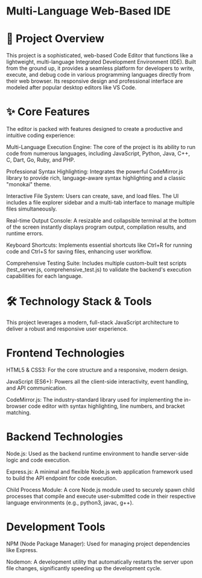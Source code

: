 #   Multi-Language Web-Based IDE


# 🚀 Project Overview
This project is a sophisticated, web-based Code Editor that functions like a lightweight, multi-language Integrated Development Environment (IDE). Built from the ground up, it provides a seamless platform for developers to write, execute, and debug code in various programming languages directly from their web browser. Its responsive design and professional interface are modeled after popular desktop editors like VS Code.

# ✨ Core Features
The editor is packed with features designed to create a productive and intuitive coding experience:

Multi-Language Execution Engine: The core of the project is its ability to run code from numerous languages, including JavaScript, Python, Java, C++, C, Dart, Go, Ruby, and PHP.

Professional Syntax Highlighting: Integrates the powerful CodeMirror.js library to provide rich, language-aware syntax highlighting and a classic "monokai" theme.

Interactive File System: Users can create, save, and load files. The UI includes a file explorer sidebar and a multi-tab interface to manage multiple files simultaneously.

Real-time Output Console: A resizable and collapsible terminal at the bottom of the screen instantly displays program output, compilation results, and runtime errors.

Keyboard Shortcuts: Implements essential shortcuts like Ctrl+R for running code and Ctrl+S for saving files, enhancing user workflow.

Comprehensive Testing Suite: Includes multiple custom-built test scripts (test_server.js, comprehensive_test.js) to validate the backend's execution capabilities for each language.

# 🛠️ Technology Stack & Tools
This project leverages a modern, full-stack JavaScript architecture to deliver a robust and responsive user experience.

# Frontend Technologies
HTML5 & CSS3: For the core structure and a responsive, modern design.

JavaScript (ES6+): Powers all the client-side interactivity, event handling, and API communication.

CodeMirror.js: The industry-standard library used for implementing the in-browser code editor with syntax highlighting, line numbers, and bracket matching.

# Backend Technologies
Node.js: Used as the backend runtime environment to handle server-side logic and code execution.

Express.js: A minimal and flexible Node.js web application framework used to build the API endpoint for code execution.

Child Process Module: A core Node.js module used to securely spawn child processes that compile and execute user-submitted code in their respective language environments (e.g., python3, javac, g++).

# Development Tools
NPM (Node Package Manager): Used for managing project dependencies like Express.

Nodemon: A development utility that automatically restarts the server upon file changes, significantly speeding up the development cycle.
